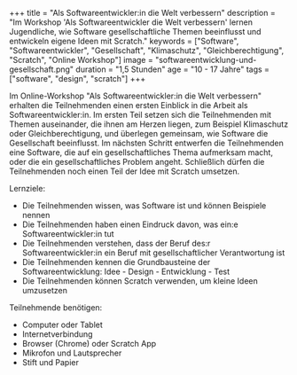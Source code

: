 +++
title = "Als Softwareentwickler:in die Welt verbessern"
description = "Im Workshop 'Als Softwareentwickler die Welt verbessern' lernen Jugendliche, wie Software gesellschaftliche Themen beeinflusst und entwickeln eigene Ideen mit Scratch."
keywords = ["Software", "Softwareentwickler", "Gesellschaft", "Klimaschutz", "Gleichberechtigung", "Scratch", "Online Workshop"]
image = "softwareentwicklung-und-gesellschaft.png"
duration = "1,5 Stunden"
age = "10 - 17 Jahre"
tags = ["software", "design", "scratch"]
+++

Im Online-Workshop "Als Softwareentwickler:in die Welt verbessern" erhalten die Teilnehmenden einen ersten Einblick in die Arbeit als Softwareentwickler:in.
Im ersten Teil setzen sich die Teilnehmenden mit Themen auseinander, die ihnen am Herzen liegen, zum Beispiel Klimaschutz oder Gleichberechtigung, 
und überlegen gemeinsam, wie Software die Gesellschaft beeinflusst. Im nächsten Schritt entwerfen die Teilnehmenden eine Software, die auf ein gesellschaftliches Thema 
aufmerksam macht, oder die ein gesellschaftliches Problem angeht. Schließlich dürfen die Teilnehmenden noch einen Teil der Idee mit Scratch umsetzen.

Lernziele:
* Die Teilnehmenden wissen, was Software ist und können Beispiele nennen
* Die Teilnehmenden haben einen Eindruck davon, was ein:e Softwareentwickler:in tut
* Die Teilnehmenden verstehen, dass der Beruf des:r Softwareentwickler:in ein Beruf mit gesellschaftlicher Verantwortung ist
* Die Teilnehmenden kennen die Grundbausteine der Softwareentwicklung: Idee - Design - Entwicklung - Test
* Die Teilnehmenden können Scratch verwenden, um kleine Ideen umzusetzen

Teilnehmende benötigen:
* Computer oder Tablet
* Internetverbindung
* Browser (Chrome) oder Scratch App
* Mikrofon und Lautsprecher
* Stift und Papier

